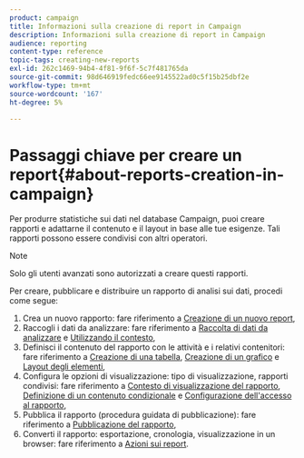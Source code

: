 ```yaml
---
product: campaign
title: Informazioni sulla creazione di report in Campaign
description: Informazioni sulla creazione di report in Campaign
audience: reporting
content-type: reference
topic-tags: creating-new-reports
exl-id: 262c1469-94b4-4f81-9f6f-5c7f481765da
source-git-commit: 98d646919fedc66ee9145522ad0c5f15b25dbf2e
workflow-type: tm+mt
source-wordcount: '167'
ht-degree: 5%

---
```


# Passaggi chiave per creare un report{#about-reports-creation-in-campaign}

Per produrre statistiche sui dati nel database Campaign, puoi creare rapporti e adattarne il contenuto e il layout in base alle tue esigenze. Tali rapporti possono essere condivisi con altri operatori.

>[!NOTE]
>
>Solo gli utenti avanzati sono autorizzati a creare questi rapporti.

Per creare, pubblicare e distribuire un rapporto di analisi sui dati, procedi come segue:

1. Crea un nuovo rapporto: fare riferimento a [Creazione di un nuovo report](../../reporting/using/creating-a-new-report.md),
1. Raccogli i dati da analizzare: fare riferimento a [Raccolta di dati da analizzare](../../reporting/using/collecting-data-to-analyze.md) e [Utilizzando il contesto](../../reporting/using/using-the-context.md),
1. Definisci il contenuto del rapporto con le attività e i relativi contenitori: fare riferimento a [Creazione di una tabella](../../reporting/using/creating-a-table.md), [Creazione di un grafico](../../reporting/using/creating-a-chart.md) e [Layout degli elementi](../../reporting/using/element-layout.md),
1. Configura le opzioni di visualizzazione: tipo di visualizzazione, rapporti condivisi: fare riferimento a [Contesto di visualizzazione del rapporto](../../reporting/using/configuring-access-to-the-report.md#report-display-context), [Definizione di un contenuto condizionale](../../reporting/using/defining-a-conditional-content.md) e [Configurazione dell&#39;accesso al rapporto](../../reporting/using/configuring-access-to-the-report.md),
1. Pubblica il rapporto (procedura guidata di pubblicazione): fare riferimento a [Pubblicazione del rapporto](../../reporting/using/configuring-access-to-the-report.md#publishing-the-report),
1. Converti il rapporto: esportazione, cronologia, visualizzazione in un browser: fare riferimento a [Azioni sui report](../../reporting/using/actions-on-reports.md).
